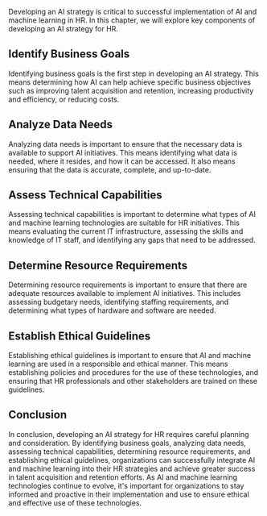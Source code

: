 
Developing an AI strategy is critical to successful implementation of AI and machine learning in HR. In this chapter, we will explore key components of developing an AI strategy for HR.

## Identify Business Goals

Identifying business goals is the first step in developing an AI strategy. This means determining how AI can help achieve specific business objectives such as improving talent acquisition and retention, increasing productivity and efficiency, or reducing costs.

## Analyze Data Needs

Analyzing data needs is important to ensure that the necessary data is available to support AI initiatives. This means identifying what data is needed, where it resides, and how it can be accessed. It also means ensuring that the data is accurate, complete, and up-to-date.

## Assess Technical Capabilities

Assessing technical capabilities is important to determine what types of AI and machine learning technologies are suitable for HR initiatives. This means evaluating the current IT infrastructure, assessing the skills and knowledge of IT staff, and identifying any gaps that need to be addressed.

## Determine Resource Requirements

Determining resource requirements is important to ensure that there are adequate resources available to implement AI initiatives. This includes assessing budgetary needs, identifying staffing requirements, and determining what types of hardware and software are needed.

## Establish Ethical Guidelines

Establishing ethical guidelines is important to ensure that AI and machine learning are used in a responsible and ethical manner. This means establishing policies and procedures for the use of these technologies, and ensuring that HR professionals and other stakeholders are trained on these guidelines.

Conclusion
----------

In conclusion, developing an AI strategy for HR requires careful planning and consideration. By identifying business goals, analyzing data needs, assessing technical capabilities, determining resource requirements, and establishing ethical guidelines, organizations can successfully integrate AI and machine learning into their HR strategies and achieve greater success in talent acquisition and retention efforts. As AI and machine learning technologies continue to evolve, it's important for organizations to stay informed and proactive in their implementation and use to ensure ethical and effective use of these technologies.
